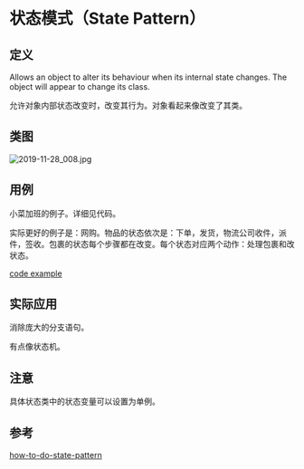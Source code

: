 
# 状态模式（State Pattern）

## 定义

Allows an object to alter its behaviour when its internal state changes. The object will appear to change its class.

允许对象内部状态改变时，改变其行为。对象看起来像改变了其类。


## 类图

![2019-11-28_008.jpg](https://gitee.com/gdhu/testtingop/raw/master/2019-11-28_008.jpg)

## 用例

小菜加班的例子。详细见代码。

实际更好的例子是：网购。物品的状态依次是：下单，发货，物流公司收件，派件，签收。包裹的状态每个步骤都在改变。每个状态对应两个动作：处理包裹和改状态。

[code example](./code/u016)

## 实际应用

消除庞大的分支语句。

有点像状态机。

## 注意

具体状态类中的状态变量可以设置为单例。

## 参考

[how-to-do-state-pattern](https://howtodoinjava.com/design-patterns/behavioral/state-design-pattern/)